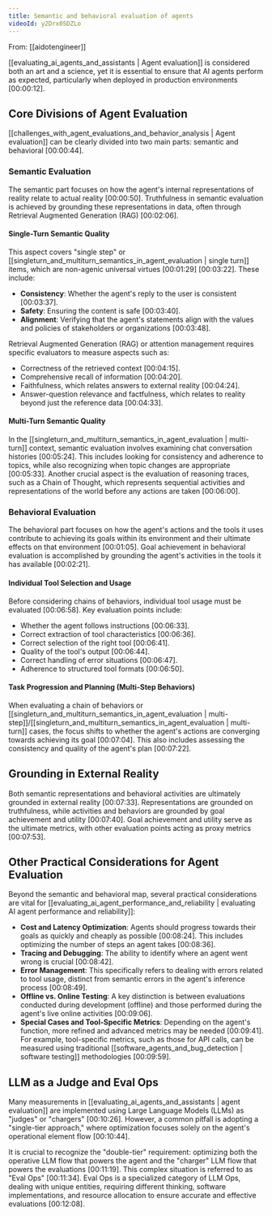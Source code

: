 ```yaml
---
title: Semantic and behavioral evaluation of agents
videoId: y2Drx0SDZLo
---
```


From: [[aidotengineer]] <br/> 

[[evaluating_ai_agents_and_assistants | Agent evaluation]] is considered both an art and a science, yet it is essential to ensure that AI agents perform as expected, particularly when deployed in production environments <a class="yt-timestamp" data-t="00:00:12">[00:00:12]</a>.

## Core Divisions of Agent Evaluation

[[challenges_with_agent_evaluations_and_behavior_analysis | Agent evaluation]] can be clearly divided into two main parts: semantic and behavioral <a class="yt-timestamp" data-t="00:00:44">[00:00:44]</a>.

### Semantic Evaluation

The semantic part focuses on how the agent's internal representations of reality relate to actual reality <a class="yt-timestamp" data-t="00:00:50">[00:00:50]</a>. Truthfulness in semantic evaluation is achieved by grounding these representations in data, often through Retrieval Augmented Generation (RAG) <a class="yt-timestamp" data-t="00:02:06">[00:02:06]</a>.

#### Single-Turn Semantic Quality

This aspect covers "single step" or [[singleturn_and_multiturn_semantics_in_agent_evaluation | single turn]] items, which are non-agenic universal virtues <a class="yt-timestamp" data-t="00:01:29">[00:01:29]</a> <a class="yt-timestamp" data-t="00:03:22">[00:03:22]</a>. These include:
*   **Consistency**: Whether the agent's reply to the user is consistent <a class="yt-timestamp" data-t="00:03:37">[00:03:37]</a>.
*   **Safety**: Ensuring the content is safe <a class="yt-timestamp" data-t="00:03:40">[00:03:40]</a>.
*   **Alignment**: Verifying that the agent's statements align with the values and policies of stakeholders or organizations <a class="yt-timestamp" data-t="00:03:48">[00:03:48]</a>.

Retrieval Augmented Generation (RAG) or attention management requires specific evaluators to measure aspects such as:
*   Correctness of the retrieved context <a class="yt-timestamp" data-t="00:04:15">[00:04:15]</a>.
*   Comprehensive recall of information <a class="yt-timestamp" data-t="00:04:20">[00:04:20]</a>.
*   Faithfulness, which relates answers to external reality <a class="yt-timestamp" data-t="00:04:24">[00:04:24]</a>.
*   Answer-question relevance and factfulness, which relates to reality beyond just the reference data <a class="yt-timestamp" data-t="00:04:33">[00:04:33]</a>.

#### Multi-Turn Semantic Quality

In the [[singleturn_and_multiturn_semantics_in_agent_evaluation | multi-turn]] context, semantic evaluation involves examining chat conversation histories <a class="yt-timestamp" data-t="00:05:24">[00:05:24]</a>. This includes looking for consistency and adherence to topics, while also recognizing when topic changes are appropriate <a class="yt-timestamp" data-t="00:05:33">[00:05:33]</a>.
Another crucial aspect is the evaluation of reasoning traces, such as a Chain of Thought, which represents sequential activities and representations of the world before any actions are taken <a class="yt-timestamp" data-t="00:06:00">[00:06:00]</a>.

### Behavioral Evaluation

The behavioral part focuses on how the agent's actions and the tools it uses contribute to achieving its goals within its environment and their ultimate effects on that environment <a class="yt-timestamp" data-t="00:01:05">[00:01:05]</a>. Goal achievement in behavioral evaluation is accomplished by grounding the agent's activities in the tools it has available <a class="yt-timestamp" data-t="00:02:21">[00:02:21]</a>.

#### Individual Tool Selection and Usage

Before considering chains of behaviors, individual tool usage must be evaluated <a class="yt-timestamp" data-t="00:06:58">[00:06:58]</a>. Key evaluation points include:
*   Whether the agent follows instructions <a class="yt-timestamp" data-t="00:06:33">[00:06:33]</a>.
*   Correct extraction of tool characteristics <a class="yt-timestamp" data-t="00:06:36">[00:06:36]</a>.
*   Correct selection of the right tool <a class="yt-timestamp" data-t="00:06:41">[00:06:41]</a>.
*   Quality of the tool's output <a class="yt-timestamp" data-t="00:06:44">[00:06:44]</a>.
*   Correct handling of error situations <a class="yt-timestamp" data-t="00:06:47">[00:06:47]</a>.
*   Adherence to structured tool formats <a class="yt-timestamp" data-t="00:06:50">[00:06:50]</a>.

#### Task Progression and Planning (Multi-Step Behaviors)

When evaluating a chain of behaviors or [[singleturn_and_multiturn_semantics_in_agent_evaluation | multi-step]]/[[singleturn_and_multiturn_semantics_in_agent_evaluation | multi-turn]] cases, the focus shifts to whether the agent's actions are converging towards achieving its goal <a class="yt-timestamp" data-t="00:07:04">[00:07:04]</a>. This also includes assessing the consistency and quality of the agent's plan <a class="yt-timestamp" data-t="00:07:22">[00:07:22]</a>.

## Grounding in External Reality

Both semantic representations and behavioral activities are ultimately grounded in external reality <a class="yt-timestamp" data-t="00:07:33">[00:07:33]</a>. Representations are grounded on truthfulness, while activities and behaviors are grounded by goal achievement and utility <a class="yt-timestamp" data-t="00:07:40">[00:07:40]</a>. Goal achievement and utility serve as the ultimate metrics, with other evaluation points acting as proxy metrics <a class="yt-timestamp" data-t="00:07:53">[00:07:53]</a>.

## Other Practical Considerations for Agent Evaluation

Beyond the semantic and behavioral map, several practical considerations are vital for [[evaluating_ai_agent_performance_and_reliability | evaluating AI agent performance and reliability]]:
*   **Cost and Latency Optimization**: Agents should progress towards their goals as quickly and cheaply as possible <a class="yt-timestamp" data-t="00:08:24">[00:08:24]</a>. This includes optimizing the number of steps an agent takes <a class="yt-timestamp" data-t="00:08:36">[00:08:36]</a>.
*   **Tracing and Debugging**: The ability to identify where an agent went wrong is crucial <a class="yt-timestamp" data-t="00:08:42">[00:08:42]</a>.
*   **Error Management**: This specifically refers to dealing with errors related to tool usage, distinct from semantic errors in the agent's inference process <a class="yt-timestamp" data-t="00:08:49">[00:08:49]</a>.
*   **Offline vs. Online Testing**: A key distinction is between evaluations conducted during development (offline) and those performed during the agent's live online activities <a class="yt-timestamp" data-t="00:09:06">[00:09:06]</a>.
*   **Special Cases and Tool-Specific Metrics**: Depending on the agent's function, more refined and advanced metrics may be needed <a class="yt-timestamp" data-t="00:09:41">[00:09:41]</a>. For example, tool-specific metrics, such as those for API calls, can be measured using traditional [[software_agents_and_bug_detection | software testing]] methodologies <a class="yt-timestamp" data-t="00:09:59">[00:09:59]</a>.

## LLM as a Judge and Eval Ops

Many measurements in [[evaluating_ai_agents_and_assistants | agent evaluation]] are implemented using Large Language Models (LLMs) as "judges" or "chargers" <a class="yt-timestamp" data-t="00:10:26">[00:10:26]</a>. However, a common pitfall is adopting a "single-tier approach," where optimization focuses solely on the agent's operational element flow <a class="yt-timestamp" data-t="00:10:44">[00:10:44]</a>.

It is crucial to recognize the "double-tier" requirement: optimizing both the operative LLM flow that powers the agent and the "charger" LLM flow that powers the evaluations <a class="yt-timestamp" data-t="00:11:19">[00:11:19]</a>. This complex situation is referred to as "Eval Ops" <a class="yt-timestamp" data-t="00:11:34">[00:11:34]</a>. Eval Ops is a specialized category of LLM Ops, dealing with unique entities, requiring different thinking, software implementations, and resource allocation to ensure accurate and effective evaluations <a class="yt-timestamp" data-t="00:12:08">[00:12:08]</a>.